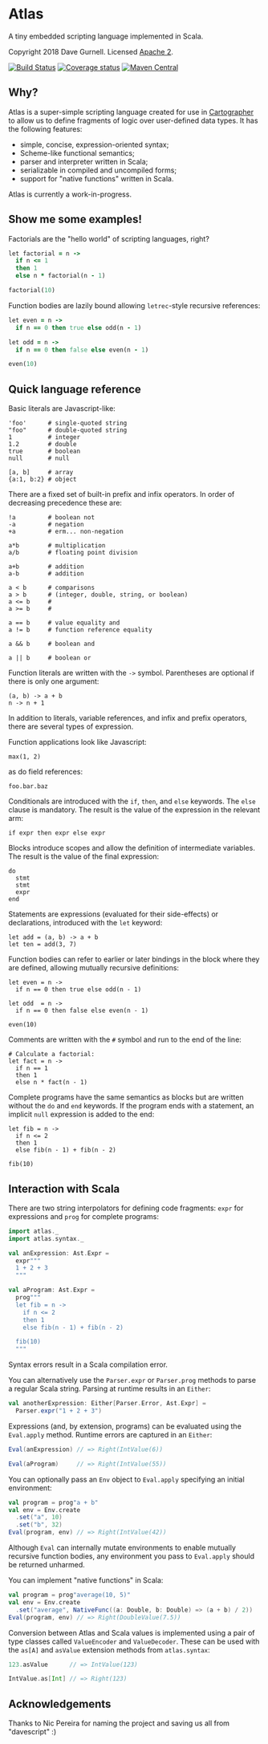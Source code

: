 # Atlas

A tiny embedded scripting language implemented in Scala.

Copyright 2018 Dave Gurnell. Licensed [Apache 2](https://www.apache.org/licenses/LICENSE-2.0).

[![Build Status](https://travis-ci.org/davegurnell/atlas.svg?branch=develop)](https://travis-ci.org/davegurnell/atlas)
[![Coverage status](https://img.shields.io/codecov/c/github/davegurnell/atlas/develop.svg)](https://codecov.io/github/davegurnell/atlas)
[![Maven Central](https://maven-badges.herokuapp.com/maven-central/io.underscore/atlas_2.11/badge.svg)](https://maven-badges.herokuapp.com/maven-central/io.underscore/atlas_2.11)

## Why?

Atlas is a super-simple scripting language
created for use in [Cartographer](https://cartographer.io)
to allow us to define fragments of logic over user-defined data types.
It has the following features:

- simple, concise, expression-oriented syntax;
- Scheme-like functional semantics;
- parser and interpreter written in Scala;
- serializable in compiled and uncompiled forms;
- support for "native functions" written in Scala.

Atlas is currently a work-in-progress.

## Show me some examples!

Factorials are the "hello world" of scripting languages, right?

```ruby
let factorial = n ->
  if n <= 1
  then 1
  else n * factorial(n - 1)

factorial(10)
```

Function bodies are lazily bound
allowing `letrec`-style recursive references:

```ruby
let even = n ->
  if n == 0 then true else odd(n - 1)

let odd = n ->
  if n == 0 then false else even(n - 1)

even(10)
```

## Quick language reference

Basic literals are Javascript-like:

```
'foo'      # single-quoted string
"foo"      # double-quoted string
1          # integer
1.2        # double
true       # boolean
null       # null

[a, b]     # array
{a:1, b:2} # object
```

There are a fixed set of built-in
prefix and infix operators.
In order of decreasing precedence these are:

```
!a         # boolean not
-a         # negation
+a         # erm... non-negation

a*b        # multiplication
a/b        # floating point division

a+b        # addition
a-b        # addition

a < b      # comparisons
a > b      # (integer, double, string, or boolean)
a <= b     #
a >= b     #

a == b     # value equality and
a != b     # function reference equality

a && b     # boolean and

a || b     # boolean or
```

Function literals are written with the `->` symbol.
Parentheses are optional if there is only one argument:

```
(a, b) -> a + b
n -> n + 1
```

In addition to literals, variable references,
and infix and prefix operators,
there are several types of expression.

Function applications look like Javascript:

```
max(1, 2)
```

as do field references:

```
foo.bar.baz
```

Conditionals are introduced with
the `if`, `then`, and `else` keywords.
The `else` clause is mandatory.
The result is the value
of the expression in the relevant arm:

```
if expr then expr else expr
```

Blocks introduce scopes
and allow the definition of intermediate variables.
The result is the value of the final expression:

```
do
  stmt
  stmt
  expr
end
```

Statements are expressions (evaluated for their side-effects)
or declarations, introduced with the `let` keyword:

```
let add = (a, b) -> a + b
let ten = add(3, 7)
```

Function bodies can refer to earlier or later bindings
in the block where they are defined,
allowing mutually recursive definitions:

```
let even = n ->
  if n == 0 then true else odd(n - 1)

let odd  = n ->
  if n == 0 then false else even(n - 1)

even(10)
```

Comments are written with the `#` symbol
and run to the end of the line:

```
# Calculate a factorial:
let fact = n ->
  if n == 1
  then 1
  else n * fact(n - 1)
```

Complete programs have
the same semantics as blocks
but are written without the `do` and `end` keywords.
If the program ends with a statement,
an implicit `null` expression is added to the end:

```
let fib = n ->
  if n <= 2
  then 1
  else fib(n - 1) + fib(n - 2)

fib(10)
```

## Interaction with Scala

There are two string interpolators
for defining code fragments:
`expr` for expressions
and `prog` for complete programs:

```scala
import atlas._
import atlas.syntax._

val anExpression: Ast.Expr =
  expr"""
  1 + 2 + 3
  """

val aProgram: Ast.Expr =
  prog"""
  let fib = n ->
    if n <= 2
    then 1
    else fib(n - 1) + fib(n - 2)

  fib(10)
  """
```

Syntax errors result in a Scala compilation error.

You can alternatively use
the `Parser.expr` or `Parser.prog` methods
to parse a regular Scala string.
Parsing at runtime results in an `Either`:

```scala
val anotherExpression: Either[Parser.Error, Ast.Expr] =
  Parser.expr("1 + 2 + 3")
```

Expressions (and, by extension, programs)
can be evaluated using the `Eval.apply` method.
Runtime errors are captured in an `Either`:

```scala
Eval(anExpression) // => Right(IntValue(6))

Eval(aProgram)     // => Right(IntValue(55))
```

You can optionally pass an `Env` object to `Eval.apply`
specifying an initial environment:

```scala
val program = prog"a + b"
val env = Env.create
  .set("a", 10)
  .set("b", 32)
Eval(program, env) // => Right(IntValue(42))
```

Although `Eval` can internally mutate environments
to enable mutually recursive function bodies,
any environment you pass to `Eval.apply`
should be returned unharmed.

You can implement "native functions" in Scala:

```scala
val program = prog"average(10, 5)"
val env = Env.create
  .set("average", NativeFunc((a: Double, b: Double) => (a + b) / 2))
Eval(program, env) // => Right(DoubleValue(7.5))
```

Conversion between Atlas and Scala values
is implemented using a pair of type classes
called `ValueEncoder` and `ValueDecoder`.
These can be used with the `as[A]` and `asValue`
extension methods from `atlas.syntax`:

```scala
123.asValue      // => IntValue(123)

IntValue.as[Int] // => Right(123)
```

## Acknowledgements

Thanks to Nic Pereira for naming the project and saving us all from "davescript" :)
